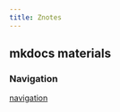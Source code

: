 ```yaml
---
title: Znotes
---
```


## mkdocs materials

### Navigation

[navigation][def]

[def]: https://squidfunk.github.io/mkdocs-material/setup/setting-up-navigation/#navigation-pruning